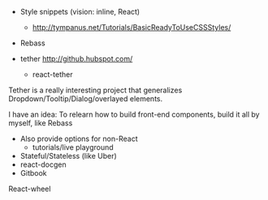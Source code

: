 - Style snippets (vision: inline, React)
  - http://tympanus.net/Tutorials/BasicReadyToUseCSSStyles/

- Rebass
- tether http://github.hubspot.com/
  - react-tether

Tether is a really interesting project that generalizes Dropdown/Tooltip/Dialog/overlayed elements.

I have an idea: To relearn how to build front-end components, build it all by myself, like Rebass
- Also provide options for non-React
  - tutorials/live playground
- Stateful/Stateless (like Uber)
- react-docgen
- Gitbook

React-wheel

